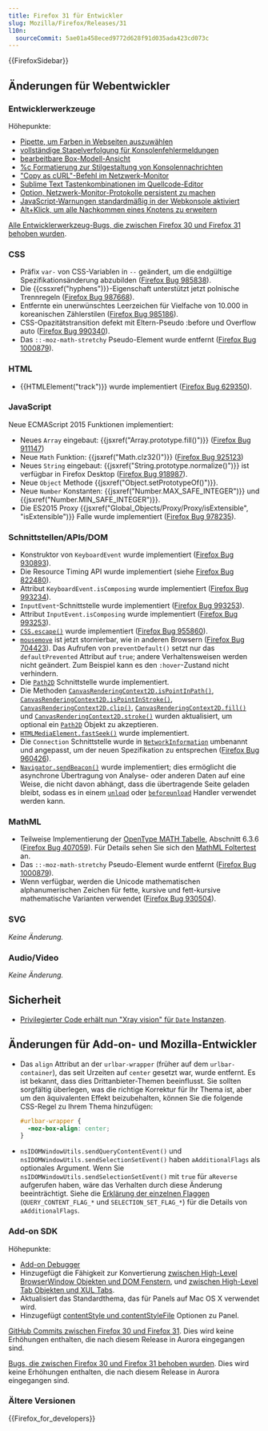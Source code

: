 ```yaml
---
title: Firefox 31 für Entwickler
slug: Mozilla/Firefox/Releases/31
l10n:
  sourceCommit: 5ae01a458eced9772d628f91d035ada423cd073c
---
```


{{FirefoxSidebar}}

## Änderungen für Webentwickler

### Entwicklerwerkzeuge

Höhepunkte:

- [Pipette, um Farben in Webseiten auszuwählen](https://firefox-source-docs.mozilla.org/devtools-user/eyedropper/index.html)
- [vollständige Stapelverfolgung für Konsolenfehlermeldungen](https://firefox-source-docs.mozilla.org/devtools-user/web_console/console_messages/index.html)
- [bearbeitbare Box-Modell-Ansicht](https://firefox-source-docs.mozilla.org/devtools-user/page_inspector/how_to/examine_and_edit_the_box_model/index.html)
- [%c Formatierung zur Stilgestaltung von Konsolennachrichten](https://firefox-source-docs.mozilla.org/devtools-user/web_console/console_messages/index.html)
- ["Copy as cURL"-Befehl im Netzwerk-Monitor](https://firefox-source-docs.mozilla.org/devtools-user/network_monitor/index.html#copy-as-curl)
- [Sublime Text Tastenkombinationen im Quellcode-Editor](https://firefox-source-docs.mozilla.org/devtools-user/keyboard_shortcuts/index.html#source-editor)
- [Option, Netzwerk-Monitor-Protokolle persistent zu machen](https://firefox-source-docs.mozilla.org/devtools-user/network_monitor/index.html#network-request-list)
- [JavaScript-Warnungen standardmäßig in der Webkonsole aktiviert](https://firefox-source-docs.mozilla.org/devtools-user/web_console/index.html#javascript-errors-and-warnings)
- [Alt+Klick, um alle Nachkommen eines Knotens zu erweitern](https://firefox-source-docs.mozilla.org/devtools-user/page_inspector/ui_tour/index.html#page-inspector-ui-tour-html-pane)

[Alle Entwicklerwerkzeug-Bugs, die zwischen Firefox 30 und Firefox 31 behoben wurden](https://bugzilla.mozilla.org/buglist.cgi?resolution=FIXED&classification=Client%20Software&chfieldto=2014-04-28&chfield=resolution&query_format=advanced&chfieldfrom=2014-03-17&chfieldvalue=FIXED&bug_status=RESOLVED&bug_status=VERIFIED&component=Developer%20Tools&component=Developer%20Tools%3A%203D%20View&component=Developer%20Tools%3A%20App%20Manager&component=Developer%20Tools%3A%20Canvas%20Debugger&component=Developer%20Tools%3A%20Console&component=Developer%20Tools%3A%20Debugger&component=Developer%20Tools%3A%20Framework&component=Developer%20Tools%3A%20Graphic%20Commandline%20and%20Toolbar&component=Developer%20Tools%3A%20Inspector&component=Developer%20Tools%3A%20Memory&component=Developer%20Tools%3A%20Netmonitor&component=Developer%20Tools%3A%20Object%20Inspector&component=Developer%20Tools%3A%20Profiler&component=Developer%20Tools%3A%20Responsive%20Mode&component=Developer%20Tools%3A%20Scratchpad&component=Developer%20Tools%3A%20Source%20Editor&component=Developer%20Tools%3A%20Style%20Editor&component=Developer%20Tools%3A%20User%20Stories&component=Developer%20Tools%3A%20WebGL%20Shader%20Editor&product=Firefox&list_id=10022921).

### CSS

- Präfix `var-` von CSS-Variablen in `--` geändert, um die endgültige Spezifikationsänderung abzubilden ([Firefox Bug 985838](https://bugzil.la/985838)).
- Die {{cssxref("hyphens")}}-Eigenschaft unterstützt jetzt polnische Trennregeln ([Firefox Bug 987668](https://bugzil.la/987668)).
- Entfernte ein unerwünschtes Leerzeichen für Vielfache von 10.000 in koreanischen Zählerstilen ([Firefox Bug 985186](https://bugzil.la/985186)).
- CSS-Opazitätstransition defekt mit Eltern-Pseudo :before und Overflow auto ([Firefox Bug 990340](https://bugzil.la/990340)).
- Das `::-moz-math-stretchy` Pseudo-Element wurde entfernt ([Firefox Bug 1000879](https://bugzil.la/1000879)).

### HTML

- {{HTMLElement("track")}} wurde implementiert ([Firefox Bug 629350](https://bugzil.la/629350)).

### JavaScript

Neue ECMAScript 2015 Funktionen implementiert:

- Neues `Array` eingebaut: {{jsxref("Array.prototype.fill()")}} ([Firefox Bug 911147](https://bugzil.la/911147))
- Neue `Math` Funktion: {{jsxref("Math.clz32()")}} ([Firefox Bug 925123](https://bugzil.la/925123))
- Neues `String` eingebaut: {{jsxref("String.prototype.normalize()")}} ist verfügbar in Firefox Desktop ([Firefox Bug 918987](https://bugzil.la/918987)).
- Neue `Object` Methode {{jsxref("Object.setPrototypeOf()")}}.
- Neue `Number` Konstanten: {{jsxref("Number.MAX_SAFE_INTEGER")}} und {{jsxref("Number.MIN_SAFE_INTEGER")}}.
- Die ES2015 Proxy {{jsxref("Global_Objects/Proxy/Proxy/isExtensible", "isExtensible")}} Falle wurde implementiert ([Firefox Bug 978235](https://bugzil.la/978235)).

### Schnittstellen/APIs/DOM

- Konstruktor von `KeyboardEvent` wurde implementiert ([Firefox Bug 930893](https://bugzil.la/930893)).
- Die Resource Timing API wurde implementiert (siehe [Firefox Bug 822480](https://bugzil.la/822480)).
- Attribut `KeyboardEvent.isComposing` wurde implementiert ([Firefox Bug 993234](https://bugzil.la/993234)).
- `InputEvent`-Schnittstelle wurde implementiert ([Firefox Bug 993253](https://bugzil.la/993253)).
- Attribut `InputEvent.isComposing` wurde implementiert ([Firefox Bug 993253](https://bugzil.la/993253)).
- [`CSS.escape()`](/de/docs/Web/API/CSS/escape_static) wurde implementiert ([Firefox Bug 955860](https://bugzil.la/955860)).
- [`mousemove`](/de/docs/Web/API/Element/mousemove_event) ist jetzt stornierbar, wie in anderen Browsern ([Firefox Bug 704423](https://bugzil.la/704423)). Das Aufrufen von `preventDefault()` setzt nur das `defaultPrevented` Attribut auf `true`; andere Verhaltensweisen werden nicht geändert. Zum Beispiel kann es den `:hover`-Zustand nicht verhindern.
- Die [`Path2D`](/de/docs/Web/API/Path2D) Schnittstelle wurde implementiert.
- Die Methoden [`CanvasRenderingContext2D.isPointInPath()`](/de/docs/Web/API/CanvasRenderingContext2D/isPointInPath), [`CanvasRenderingContext2D.isPointInStroke()`](/de/docs/Web/API/CanvasRenderingContext2D/isPointInStroke), [`CanvasRenderingContext2D.clip()`](/de/docs/Web/API/CanvasRenderingContext2D/clip), [`CanvasRenderingContext2D.fill()`](/de/docs/Web/API/CanvasRenderingContext2D/fill) und [`CanvasRenderingContext2D.stroke()`](/de/docs/Web/API/CanvasRenderingContext2D/stroke) wurden aktualisiert, um optional ein [`Path2D`](/de/docs/Web/API/Path2D) Objekt zu akzeptieren.
- [`HTMLMediaElement.fastSeek()`](/de/docs/Web/API/HTMLMediaElement/fastSeek) wurde implementiert.
- Die `Connection` Schnittstelle wurde in [`NetworkInformation`](/de/docs/Web/API/NetworkInformation) umbenannt und angepasst, um der neuen Spezifikation zu entsprechen ([Firefox Bug 960426](https://bugzil.la/960426)).
- [`Navigator.sendBeacon()`](/de/docs/Web/API/Navigator/sendBeacon) wurde implementiert; dies ermöglicht die asynchrone Übertragung von Analyse- oder anderen Daten auf eine Weise, die nicht davon abhängt, dass die übertragende Seite geladen bleibt, sodass es in einem [`unload`](/de/docs/Web/API/Window/unload_event) oder [`beforeunload`](/de/docs/Web/API/Window/beforeunload_event) Handler verwendet werden kann.

### MathML

- Teilweise Implementierung der [OpenType MATH Tabelle](https://learn.microsoft.com/en-us/typography/opentype/spec/math), Abschnitt 6.3.6 ([Firefox Bug 407059](https://bugzil.la/407059)). Für Details sehen Sie sich den [MathML Foltertest](/de/docs/Mozilla/MathML_Project/MathML_Torture_Test) an.
- Das `::-moz-math-stretchy` Pseudo-Element wurde entfernt ([Firefox Bug 1000879](https://bugzil.la/1000879)).
- Wenn verfügbar, werden die Unicode mathematischen alphanumerischen Zeichen für fette, kursive und fett-kursive mathematische Varianten verwendet ([Firefox Bug 930504](https://bugzil.la/930504)).

### SVG

_Keine Änderung._

### Audio/Video

_Keine Änderung._

## Sicherheit

- [Privilegierter Code erhält nun "Xray vision" für `Date` Instanzen](https://firefox-source-docs.mozilla.org/dom/scriptSecurity/xray_vision.html#xrays_for_javascript_objects).

## Änderungen für Add-on- und Mozilla-Entwickler

- Das `align` Attribut an der `urlbar-wrapper` (früher auf dem `urlbar-container`), das seit Urzeiten auf `center` gesetzt war, wurde entfernt. Es ist bekannt, dass dies Drittanbieter-Themen beeinflusst. Sie sollten sorgfältig überlegen, was die richtige Korrektur für Ihr Thema ist, aber um den äquivalenten Effekt beizubehalten, können Sie die folgende CSS-Regel zu Ihrem Thema hinzufügen:

  ```css
  #urlbar-wrapper {
    -moz-box-align: center;
  }
  ```

- `nsIDOMWindowUtils.sendQueryContentEvent()` und `nsIDOMWindowUtils.sendSelectionSetEvent()` haben `aAdditionalFlags` als optionales Argument. Wenn Sie `nsIDOMWindowUtils.sendSelectionSetEvent()` mit `true` für `aReverse` aufgerufen haben, wäre das Verhalten durch diese Änderung beeinträchtigt. Siehe die [Erklärung der einzelnen Flaggen](/de/docs/Mozilla/Tech/XPCOM/Reference/Interface/nsIDOMWindowUtils#constants) (`QUERY_CONTENT_FLAG_*` und `SELECTION_SET_FLAG_*`) für die Details von `aAdditionalFlags`.

### Add-on SDK

Höhepunkte:

- [Add-on Debugger](/de/docs/Mozilla/Add-ons/Add-on_Debugger)
- Hinzugefügt die Fähigkeit zur Konvertierung [zwischen High-Level BrowserWindow Objekten und DOM Fenstern](/de/docs/Mozilla/Add-ons/SDK/High-Level_APIs/windows#converting_to_dom_windows), und [zwischen High-Level Tab Objekten und XUL Tabs](/de/docs/Mozilla/Add-ons/SDK/High-Level_APIs/tabs#converting_to_xul_tabs).
- Aktualisiert das Standardthema, das für Panels auf Mac OS X verwendet wird.
- Hinzugefügt [contentStyle und contentStyleFile](/de/docs/Mozilla/Add-ons/SDK/High-Level_APIs/panel#styling_panel_content) Optionen zu Panel.

[GitHub Commits zwischen Firefox 30 und Firefox 31](https://github.com/mozilla/addon-sdk/compare/firefox30...firefox31). Dies wird keine Erhöhungen enthalten, die nach diesem Release in Aurora eingegangen sind.

[Bugs, die zwischen Firefox 30 und Firefox 31 behoben wurden](https://bugzilla.mozilla.org/buglist.cgi?resolution=FIXED&chfieldto=2014-04-29&chfield=resolution&query_format=advanced&chfieldfrom=2014-03-18&chfieldvalue=FIXED&bug_status=RESOLVED&bug_status=VERIFIED&bug_status=CLOSED&product=Add-on%20SDK&list_id=10493962). Dies wird keine Erhöhungen enthalten, die nach diesem Release in Aurora eingegangen sind.

### Ältere Versionen

{{Firefox_for_developers}}
